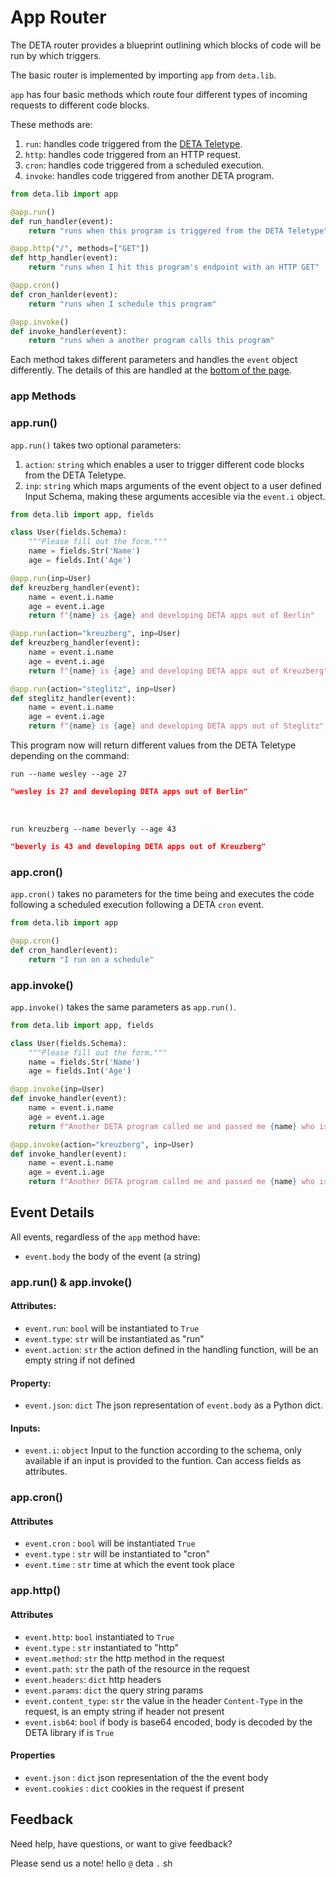 # App Router

The DETA router provides a blueprint outlining which blocks of code will be run by which triggers.

The basic router is implemented by importing `app` from `deta.lib`.

`app` has four basic methods which route four different types of incoming requests to different code blocks.

These methods are:

1. `run`: handles code triggered from the [DETA Teletype](teletype.md).
2. `http`: handles code triggered from an HTTP request.
3. `cron`: handles code triggered from a scheduled execution.
4. `invoke`: handles code triggered from another DETA program.

```python
from deta.lib import app

@app.run()
def run_handler(event):
    return "runs when this program is triggered from the DETA Teletype"

@app.http("/", methods=["GET"])
def http_handler(event):
    return "runs when I hit this program's endpoint with an HTTP GET"

@app.cron()
def cron_hanlder(event):
    return "runs when I schedule this program"

@app.invoke()
def invoke_handler(event):
    return "runs when a another program calls this program"
```

Each method takes different parameters and handles the `event` object differently. The details of this are handled at the [bottom of the page](#event-details).

### app Methods

### app.run()

`app.run()` takes two optional parameters:

1. `action`: `string` which enables a user to trigger different code blocks from the DETA Teletype.
2. `inp`: `string` which maps arguments of the event object to a user defined Input Schema, making these arguments accesible via the `event.i` object.

```python
from deta.lib import app, fields

class User(fields.Schema):
    """Please fill out the form."""
    name = fields.Str('Name')
    age = fields.Int('Age')

@app.run(inp=User)
def kreuzberg_handler(event):
    name = event.i.name
    age = event.i.age
    return f"{name} is {age} and developing DETA apps out of Berlin"

@app.run(action="kreuzberg", inp=User)
def kreuzberg_handler(event):
    name = event.i.name
    age = event.i.age
    return f"{name} is {age} and developing DETA apps out of Kreuzberg"

@app.run(action="steglitz", inp=User)
def steglitz_handler(event):
    name = event.i.name
    age = event.i.age
    return f"{name} is {age} and developing DETA apps out of Steglitz"
```

This program now will return different values from the DETA Teletype depending on the command:

```shell
run --name wesley --age 27
```

```json
"wesley is 27 and developing DETA apps out of Berlin"
```

<br />

```shell
run kreuzberg --name beverly --age 43
```

```json
"beverly is 43 and developing DETA apps out of Kreuzberg"
```


### app.cron()

`app.cron()` takes no parameters for the time being and executes the code following a scheduled execution following a DETA `cron` event.

```python
from deta.lib import app

@app.cron()
def cron_handler(event):
    return "I run on a schedule"
```

### app.invoke()

`app.invoke()` takes the same parameters as `app.run()`.

```python
from deta.lib import app, fields

class User(fields.Schema):
    """Please fill out the form."""
    name = fields.Str('Name')
    age = fields.Int('Age')

@app.invoke(inp=User)
def invoke_handler(event):
    name = event.i.name
    age = event.i.age
    return f"Another DETA program called me and passed me {name} who is {age}"

@app.invoke(action="kreuzberg", inp=User)
def invoke_handler(event):
    name = event.i.name
    age = event.i.age
    return f"Another DETA program called me and passed me {name} who is {age} and is making DETA apps out of Kreuzberg"
```


## Event Details

All events, regardless of the `app` method have:

- `event.body` the body of the event (a string)

### app.run() & app.invoke()

#### Attributes:
- `event.run`: `bool` will be instantiated to `True`
- `event.type`: `str` will be instantiated as "run"
- `event.action`: `str` the action defined in the handling function, will be an empty string if not defined 

#### Property:
- `event.json`: `dict` The json representation of `event.body` as a Python dict.

#### Inputs:
- `event.i`: `object` Input to the function according to the schema, only available if an input is provided to the funtion. Can access fields as attributes.

### app.cron()

#### Attributes
- `event.cron` : `bool` will be instantiated `True`
- `event.type` : `str` will be instantiated to "cron"
- `event.time` : `str` time at which the event took place

### app.http()

#### Attributes
- `event.http`: `bool` instantiated to `True`
- `event.type` : `str` instantiated to "http"
- `event.method`: `str` the http method in the request 
- `event.path`: `str` the path of the resource in the request
- `event.headers`: `dict` http headers  
- `event.params`: `dict` the query string params
- `event.content_type`: `str` the value in the header `Content-Type` in the request, is an empty string if header not present
- `event.isb64`: `bool` if body is base64 encoded, body is decoded by the DETA library if is `True`

#### Properties
- `event.json` : `dict` json representation of the the event body
- `event.cookies` : `dict` cookies in the request if present

## Feedback

Need help, have questions, or want to give feedback?

Please send us a note! hello `@` deta `.` sh